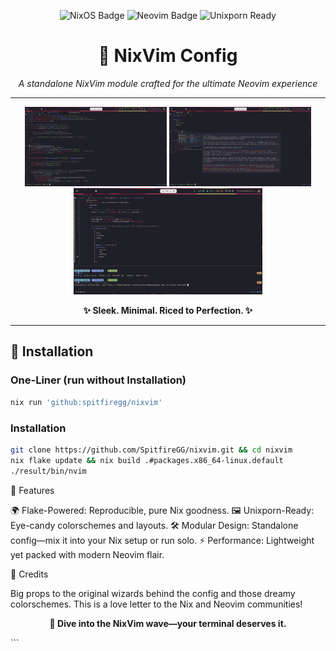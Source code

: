 <!-- Aesthetic badges for Unixporn cred: NixOS, Neovim, and a custom Unixporn-ready badge -->
<p align="center">
  <img src="https://img.shields.io/badge/NixOS-5277C3?style=flat-square&logo=nixos&logoColor=white" alt="NixOS Badge">
  <img src="https://img.shields.io/badge/Neovim-57A143?style=flat-square&logo=neovim&logoColor=white" alt="Neovim Badge">
  <img src="https://img.shields.io/badge/Unixporn-Ready-FF6F61?style=flat-square" alt="Unixporn Ready">
</p>

<!-- Main title with a wave emoji for a fluid, calming vibe—perfect for ricers -->
<h1 align="center">🌊 NixVim Config</h1>
<p align="center">
  <!-- Italicized tagline sets the tone: sleek and modern -->
  <i>A standalone NixVim module crafted for the ultimate Neovim experience</i>
</p>

<!-- Horizontal rule for clean section separation -->
---

<!-- Centered preview images with adjusted widths for balanced layout -->
<p align="center">
  <img src="https://github.com/SpitfireGG/nixvim/raw/main/preview/home.png" alt="Home Preview" width="45%">
  <img src="https://github.com/SpitfireGG/nixvim/raw/main/preview/cmp.png" alt="Completion Preview" width="45%">
  <br>
  <img src="https://github.com/SpitfireGG/nixvim/raw/main/preview/term.png" alt="Terminal Preview" width="60%">
</p>

<!-- Bolded Unixporn-inspired tagline with sparkle emojis -->
<p align="center">
  <b>✨ Sleek. Minimal. Riced to Perfection. ✨</b>
</p>

<!-- Section separator -->
---

## 🚀 Installation

<!-- Clear options for setup: one-liner for simplicity, manual for control -->
### One-Liner (run without Installation)
```bash
nix run 'github:spitfiregg/nixvim'
```


### Installation
```bash
git clone https://github.com/SpitfireGG/nixvim.git && cd nixvim
nix flake update && nix build .#packages.x86_64-linux.default
./result/bin/nvim
```



<!-- Section separator -->
🎨 Features
<!-- Bullet list with emojis for visual pop and Unixporn appeal -->
🌍 Flake-Powered: Reproducible, pure Nix goodness.
🖼️ Unixporn-Ready: Eye-candy colorschemes and layouts.
🛠️ Modular Design: Standalone config—mix it into your Nix setup or run solo.
⚡ Performance: Lightweight yet packed with modern Neovim flair.
<!-- Section separator -->
🙌 Credits
<!-- Simple, heartfelt nod to the community -->
Big props to the original wizards behind the config and those dreamy colorschemes. This is a love letter to the Nix and Neovim communities!

<!-- Final separator -->
<!-- Closing tagline with a cosmic vibe --> <p align="center"> <b>🌌 Dive into the NixVim wave—your terminal deserves it.</b> </p> ```
